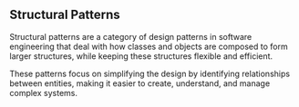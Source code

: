 ## Structural Patterns


Structural patterns are a category of design patterns in software engineering that deal with how classes and objects are composed to form larger structures, while keeping these structures flexible and efficient.

These patterns focus on simplifying the design by identifying relationships between entities, making it easier to create, understand, and manage complex systems.